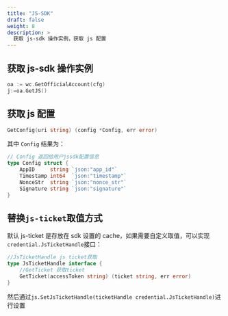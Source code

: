 ```yaml
---
title: "JS-SDK"
draft: false
weight: 8
description: >
  获取 js-sdk 操作实例，获取 js 配置
---
```


## 获取 js-sdk 操作实例

```go
oa := wc.GetOfficialAccount(cfg)
j:=oa.GetJS()
```

## 获取 js 配置

```go
GetConfig(uri string) (config *Config, err error)
```

其中 `Config` 结果为：

```go
// Config 返回给用户jssdk配置信息
type Config struct {
	AppID     string `json:"app_id"`
	Timestamp int64  `json:"timestamp"`
	NonceStr  string `json:"nonce_str"`
	Signature string `json:"signature"`
}
```

## 替换`js-ticket`取值方式

默认 js-ticket 是存放在 sdk 设置的 cache，如果需要自定义取值，可以实现`credential.JsTicketHandle`接口：

```go
//JsTicketHandle js ticket获取
type JsTicketHandle interface {
	//GetTicket 获取ticket
	GetTicket(accessToken string) (ticket string, err error)
}
```

然后通过`js.SetJsTicketHandle(ticketHandle credential.JsTicketHandle)`进行设置
